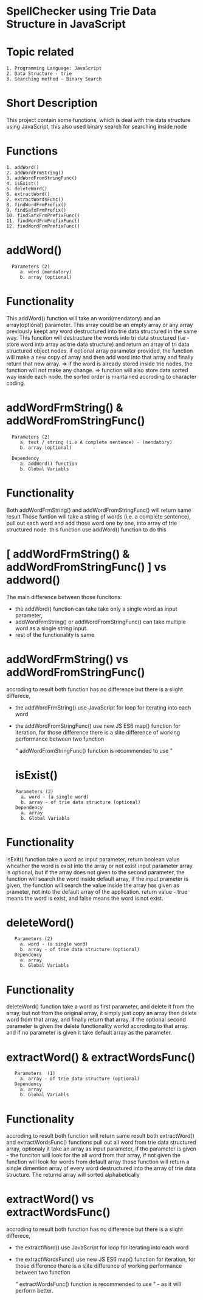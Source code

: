 # SpellChecker using Trie Data Structure in JavaScript
 
# Topic related 
    1. Programming Language: JavaScript
    2. Data Structure - trie
    3. Searching method - Binary Search

# Short Description 
This project contain some functions, which is deal with trie data structure using JavaScript, this also used binary search for searching inside node

# Functions 
    1. addWord()
    2. addWordFrmString()
    3. addWordFromStringFunc()
    4. isExist()
    5. deleteWord()
    6. extractWord()
    7. extractWordsFunc()
    8. findWordFrmPrefix()
    9. findSafxFrmPrefix()
    10. findSafxFrmPrefixFunc()
    11. findWordFrmPrefixFunc()
    12. findWordFrmPrefixFunc()
  
  
   # addWord()
      Parameters (2) 
         a. word (mendatory)
         b. array (optional)
  Functionality
  ===
 This addWord() function will take an word(mendatory) and an array(optional) parameter. This array could be an empty array or any array previously keept any word destructured into trie data structured in the same way. 
This funciton will destructure the words into tri data structured (i.e - store word into array as trie data structure) and return an array of tri data structured object nodes. if optional array parameter provided, the function will make a new copy of array and then add word into that array and finally return that new array.
 => if the word is already stored inside trie nodes, the function will not make any change.
 => function will also store data sorted way inside each node. the sorted order is mantained accroding to character coding. 
 
   # addWordFrmString() & addWordFromStringFunc()
      Parameters (2) 
         a. text / string (i.e A complete sentence) - (mendatory)
         b. array (optional)
         
      Dependency 
         a. addWord() function
         b. Global Variabls 

  Functionality
  ===
  Both addWordFrmString() and addWordFromStringFunc() will return same result
  Those funtion will take a string of words (i.e. a complete sentence), pull out each word and add those word one by one, into array of trie structured node.
  this function use addWord() function to do this 

  [ addWordFrmString() & addWordFromStringFunc() ] vs addword() 
  ==
  The main difference between those funcitons:
  - the addWord() function can take take only a single word as input parameter, 
  - addWordFrmString() or addWordFromStringFunc() can take multiple word as a single string input. 
  - rest of the functionality is same
 
 addWordFrmString() vs addWordFromStringFunc()
 ==
 accroding to result both function has no difference 
 but there is a slight differece,
 - the addWordFrmString() use JavaScript for loop for iterating into each word
 - the addWordFromStringFunc() use new JS ES6 map() function for iteration, 
 for those difference there is a slite difference of working performance between two function
 
      "  addWordFromStringFunc() function is recommended to use  "
      
   isExist() 
   ==
       Parameters (2) 
         a. word - (a single word)
         b. array - of trie data structure (optional)
       Dependency 
         a. array 
         b. Global Variabls
         
Functionality
  ===
  isExit() function take a word as input parameter, return boolean value wheather the word is exist into the array or not exist 
  input parameter array is optional, but if the array does not given to the second parameter, the function will search the word inside default array, 
  if the input prameter is given, the function will search the value inside the array has given as prameter, not into the default array of the application. 
  return value - true means the word is exist, and false means the word is not exist. 
  
   deleteWord()
   ==
       Parameters (2) 
         a. word - (a single word)
         b. array - of trie data structure (optional)
       Dependency 
         a. array 
         b. Global Variabls
 
Functionality
===
  deleteWord() function take a word as first parameter, and delete it from the array, 
  but not from the original array, it simply just copy an array then delete word from that array, and finally return that array. 
  if the optional second parameter is given the delete functionality workd accroding to that array. and if no parameter is given it take default array as the parameter. 
  
   extractWord() & extractWordsFunc()
   ==
       Parameters  (1) 
         a. array - of trie data structure (optional)
       Dependency 
         a. array 
         b. Global Variabls

Functionality
===
  accroding to result both function will return same result
both extractWord() and extractWordsFunc() functions pull out all word from trie data structured array, optionaly it take an array as input parameter, 
if the parameter is given - the funciton will look for the all word from that array, if not given the function will look for words from default array
those function will return a single dimention array of every word destructured into the array of trie data structure. The returnd array will sorted alphabetically  

 extractWord() vs extractWordsFunc()
 ==
 accroding to result both function has no difference 
 but there is a slight differece,
 - the extractWord() use JavaScript for loop for iterating into each word
 - the extractWordsFunc() use new JS ES6 map() function for iteration, 
 for those difference there is a slite difference of working performance between two function
 
      "  extractWordsFunc() function is recommended to use  "  - as it will perform better. 
